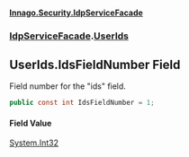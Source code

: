 #### [Innago\.Security\.IdpServiceFacade](../../index.md 'index')
### [IdpServiceFacade](../index.md 'IdpServiceFacade').[UserIds](index.md 'IdpServiceFacade\.UserIds')

## UserIds\.IdsFieldNumber Field

Field number for the "ids" field\.

```csharp
public const int IdsFieldNumber = 1;
```

#### Field Value
[System\.Int32](https://learn.microsoft.com/en-us/dotnet/api/system.int32 'System\.Int32')